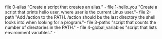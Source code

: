file 0-alias "Create a script that creates an alias." -
file 1-hello_you "Create a script that prints hello user, where user is the current Linux user."-
file 2-path "Add /action to the PATH. /action should be the last directory the shell looks into when looking for a program."-
file 3-paths "script that counts the number of directories in the PATH." -
file 4-global_variables "script that lists environment variables." -

